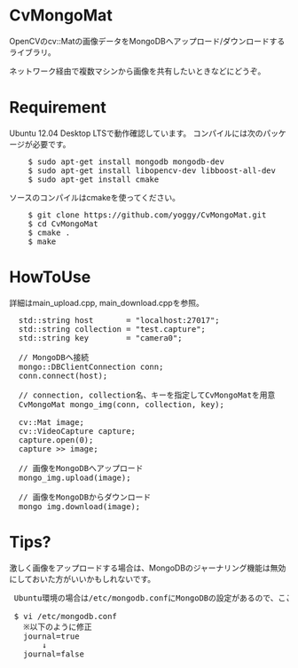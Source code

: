 CvMongoMat
===========
OpenCVのcv::Matの画像データをMongoDBへアップロード/ダウンロードするライブラリ。

ネットワーク経由で複数マシンから画像を共有したいときなどにどうぞ。

Requirement
==========
Ubuntu 12.04 Desktop LTSで動作確認しています。
コンパイルには次のパッケージが必要です。

<pre>
    $ sudo apt-get install mongodb mongodb-dev
    $ sudo apt-get install libopencv-dev libboost-all-dev
    $ sudo apt-get install cmake
</pre>

ソースのコンパイルはcmakeを使ってください。

<pre>
    $ git clone https://github.com/yoggy/CvMongoMat.git
    $ cd CvMongoMat
    $ cmake .
    $ make
</pre>

HowToUse
===========
詳細はmain_upload.cpp, main_download.cppを参照。

<pre>
  std::string host       = "localhost:27017";
  std::string collection = "test.capture";
  std::string key        = "camera0";

  // MongoDBへ接続
  mongo::DBClientConnection conn;
  conn.connect(host);

  // connection, collection名、キーを指定してCvMongoMatを用意
  CvMongoMat mongo_img(conn, collection, key);
  
  cv::Mat image;
  cv::VideoCapture capture;
  capture.open(0);
  capture >> image;
  
  // 画像をMongoDBへアップロード
  mongo_img.upload(image);
  
  // 画像をMongoDBからダウンロード
  mongo_img.download(image);
</pre>

Tips?
==========
激しく画像をアップロードする場合は、MongoDBのジャーナリング機能は無効にしておいた方がいいかもしれないです。

<pre>
 Ubuntu環境の場合は/etc/mongodb.confにMongoDBの設定があるので、ここを変更する。
 
 $ vi /etc/mongodb.conf
   ※以下のように修正
   journal=true
       ↓
   journal=false
   
</pre>


